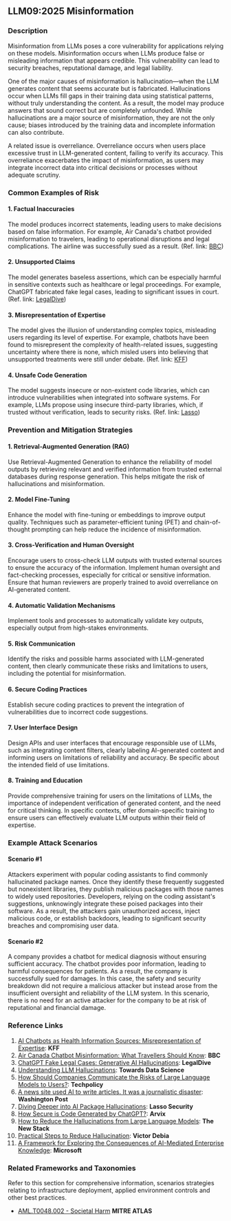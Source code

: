 ## LLM09:2025 Misinformation

### Description

Misinformation from LLMs poses a core vulnerability for applications relying on these models. Misinformation occurs when LLMs produce false or misleading information that appears credible. This vulnerability can lead to security breaches, reputational damage, and legal liability.

One of the major causes of misinformation is hallucination—when the LLM generates content that seems accurate but is fabricated. Hallucinations occur when LLMs fill gaps in their training data using statistical patterns, without truly understanding the content. As a result, the model may produce answers that sound correct but are completely unfounded. While hallucinations are a major source of misinformation, they are not the only cause; biases introduced by the training data and incomplete information can also contribute.

A related issue is overreliance. Overreliance occurs when users place excessive trust in LLM-generated content, failing to verify its accuracy. This overreliance exacerbates the impact of misinformation, as users may integrate incorrect data into critical decisions or processes without adequate scrutiny.

### Common Examples of Risk

#### 1. Factual Inaccuracies
  The model produces incorrect statements, leading users to make decisions based on false information. For example, Air Canada's chatbot provided misinformation to travelers, leading to operational disruptions and legal complications. The airline was successfully sued as a result.
  (Ref. link: [BBC](https://www.bbc.com/travel/article/20240222-air-canada-chatbot-misinformation-what-travellers-should-know))
#### 2. Unsupported Claims
  The model generates baseless assertions, which can be especially harmful in sensitive contexts such as healthcare or legal proceedings. For example, ChatGPT fabricated fake legal cases, leading to significant issues in court.
  (Ref. link: [LegalDive](https://www.legaldive.com/news/chatgpt-fake-legal-cases-generative-ai-hallucinations/651557/))
#### 3. Misrepresentation of Expertise
  The model gives the illusion of understanding complex topics, misleading users regarding its level of expertise. For example, chatbots have been found to misrepresent the complexity of health-related issues, suggesting uncertainty where there is none, which misled users into believing that unsupported treatments were still under debate.
  (Ref. link: [KFF](https://www.kff.org/health-misinformation-monitor/volume-05/))
#### 4. Unsafe Code Generation
  The model suggests insecure or non-existent code libraries, which can introduce vulnerabilities when integrated into software systems. For example, LLMs propose using insecure third-party libraries, which, if trusted without verification, leads to security risks.
  (Ref. link: [Lasso](https://www.lasso.security/blog/ai-package-hallucinations))

### Prevention and Mitigation Strategies

#### 1. Retrieval-Augmented Generation (RAG)
  Use Retrieval-Augmented Generation to enhance the reliability of model outputs by retrieving relevant and verified information from trusted external databases during response generation. This helps mitigate the risk of hallucinations and misinformation.
#### 2. Model Fine-Tuning
  Enhance the model with fine-tuning or embeddings to improve output quality. Techniques such as parameter-efficient tuning (PET) and chain-of-thought prompting can help reduce the incidence of misinformation.
#### 3. Cross-Verification and Human Oversight
  Encourage users to cross-check LLM outputs with trusted external sources to ensure the accuracy of the information. Implement human oversight and fact-checking processes, especially for critical or sensitive information. Ensure that human reviewers are properly trained to avoid overreliance on AI-generated content.
#### 4. Automatic Validation Mechanisms
  Implement tools and processes to automatically validate key outputs, especially output from high-stakes environments.
#### 5. Risk Communication
  Identify the risks and possible harms associated with LLM-generated content, then clearly communicate these risks and limitations to users, including the potential for misinformation.
#### 6. Secure Coding Practices
  Establish secure coding practices to prevent the integration of vulnerabilities due to incorrect code suggestions.
#### 7. User Interface Design
  Design APIs and user interfaces that encourage responsible use of LLMs, such as integrating content filters, clearly labeling AI-generated content and informing users on limitations of reliability and accuracy. Be specific about the intended field of use limitations.
#### 8. Training and Education
  Provide comprehensive training for users on the limitations of LLMs, the importance of independent verification of generated content, and the need for critical thinking. In specific contexts, offer domain-specific training to ensure users can effectively evaluate LLM outputs within their field of expertise.

### Example Attack Scenarios

#### Scenario #1
  Attackers experiment with popular coding assistants to find commonly hallucinated package names. Once they identify these frequently suggested but nonexistent libraries, they publish malicious packages with those names to widely used repositories. Developers, relying on the coding assistant's suggestions, unknowingly integrate these poised packages into their software. As a result, the attackers gain unauthorized access, inject malicious code, or establish backdoors, leading to significant security breaches and compromising user data.
#### Scenario #2
  A company provides a chatbot for medical diagnosis without ensuring sufficient accuracy. The chatbot provides poor information, leading to harmful consequences for patients. As a result, the company is successfully sued for damages. In this case, the safety and security breakdown did not require a malicious attacker but instead arose from the insufficient oversight and reliability of the LLM system. In this scenario, there is no need for an active attacker for the company to be at risk of reputational and financial damage.

### Reference Links

1. [AI Chatbots as Health Information Sources: Misrepresentation of Expertise](https://www.kff.org/health-misinformation-monitor/volume-05/): **KFF**
2. [Air Canada Chatbot Misinformation: What Travellers Should Know](https://www.bbc.com/travel/article/20240222-air-canada-chatbot-misinformation-what-travellers-should-know): **BBC**
3. [ChatGPT Fake Legal Cases: Generative AI Hallucinations](https://www.legaldive.com/news/chatgpt-fake-legal-cases-generative-ai-hallucinations/651557/): **LegalDive**
4. [Understanding LLM Hallucinations](https://towardsdatascience.com/llm-hallucinations-ec831dcd7786): **Towards Data Science**
5. [How Should Companies Communicate the Risks of Large Language Models to Users?](https://techpolicy.press/how-should-companies-communicate-the-risks-of-large-language-models-to-users/): **Techpolicy**
6. [A news site used AI to write articles. It was a journalistic disaster](https://www.washingtonpost.com/media/2023/01/17/cnet-ai-articles-journalism-corrections/): **Washington Post**
7. [Diving Deeper into AI Package Hallucinations](https://www.lasso.security/blog/ai-package-hallucinations): **Lasso Security**
8. [How Secure is Code Generated by ChatGPT?](https://arxiv.org/abs/2304.09655): **Arvix**
9. [How to Reduce the Hallucinations from Large Language Models](https://thenewstack.io/how-to-reduce-the-hallucinations-from-large-language-models/): **The New Stack**
10. [Practical Steps to Reduce Hallucination](https://newsletter.victordibia.com/p/practical-steps-to-reduce-hallucination): **Victor Debia**
11. [A Framework for Exploring the Consequences of AI-Mediated Enterprise Knowledge](https://www.microsoft.com/en-us/research/publication/a-framework-for-exploring-the-consequences-of-ai-mediated-enterprise-knowledge-access-and-identifying-risks-to-workers/): **Microsoft**

### Related Frameworks and Taxonomies

Refer to this section for comprehensive information, scenarios strategies relating to infrastructure deployment, applied environment controls and other best practices.

- [AML.T0048.002 - Societal Harm](https://atlas.mitre.org/techniques/AML.T0048) **MITRE ATLAS**
